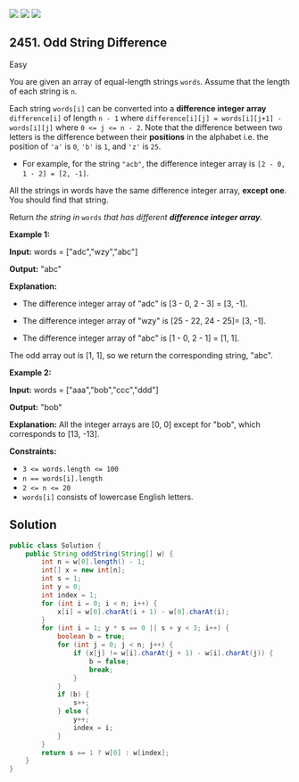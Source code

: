 [![](https://img.shields.io/github/stars/javadev/LeetCode-in-Java?label=Stars&style=flat-square)](https://github.com/javadev/LeetCode-in-Java)
[![](https://img.shields.io/github/forks/javadev/LeetCode-in-Java?label=Fork%20me%20on%20GitHub%20&style=flat-square)](https://github.com/javadev/LeetCode-in-Java/fork)
[![](https://img.shields.io/badge/-LeetCode%20in%20Kotlin-blue?style=flat-square)](https://github.com/javadev/LeetCode-in-Kotlin)

## 2451\. Odd String Difference

Easy

You are given an array of equal-length strings `words`. Assume that the length of each string is `n`.

Each string `words[i]` can be converted into a **difference integer array** `difference[i]` of length `n - 1` where `difference[i][j] = words[i][j+1] - words[i][j]` where `0 <= j <= n - 2`. Note that the difference between two letters is the difference between their **positions** in the alphabet i.e. the position of `'a'` is `0`, `'b'` is `1`, and `'z'` is `25`.

*   For example, for the string `"acb"`, the difference integer array is `[2 - 0, 1 - 2] = [2, -1]`.

All the strings in words have the same difference integer array, **except one**. You should find that string.

Return _the string in_ `words` _that has different **difference integer array**._

**Example 1:**

**Input:** words = ["adc","wzy","abc"]

**Output:** "abc"

**Explanation:** 

- The difference integer array of "adc" is [3 - 0, 2 - 3] = [3, -1].

- The difference integer array of "wzy" is [25 - 22, 24 - 25]= [3, -1]. 

- The difference integer array of "abc" is [1 - 0, 2 - 1] = [1, 1].

The odd array out is [1, 1], so we return the corresponding string, "abc".

**Example 2:**

**Input:** words = ["aaa","bob","ccc","ddd"]

**Output:** "bob"

**Explanation:** All the integer arrays are [0, 0] except for "bob", which corresponds to [13, -13].

**Constraints:**

*   `3 <= words.length <= 100`
*   `n == words[i].length`
*   `2 <= n <= 20`
*   `words[i]` consists of lowercase English letters.

## Solution

```java
public class Solution {
    public String oddString(String[] w) {
        int n = w[0].length() - 1;
        int[] x = new int[n];
        int s = 1;
        int y = 0;
        int index = 1;
        for (int i = 0; i < n; i++) {
            x[i] = w[0].charAt(i + 1) - w[0].charAt(i);
        }
        for (int i = 1; y * s == 0 || s + y < 3; i++) {
            boolean b = true;
            for (int j = 0; j < n; j++) {
                if (x[j] != w[i].charAt(j + 1) - w[i].charAt(j)) {
                    b = false;
                    break;
                }
            }
            if (b) {
                s++;
            } else {
                y++;
                index = i;
            }
        }
        return s == 1 ? w[0] : w[index];
    }
}
```